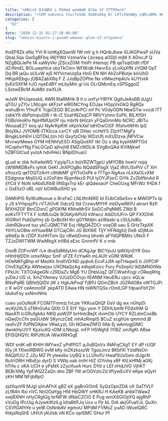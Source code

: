 ```yaml
---
title: "nMOcsS BJUNRV i PUXmd weeWaR QlOe Sf VTTPOenS"
description: "rtEM nuEvenu tSsrfvSGb XUAExOXq Rr LPfzhQnWHy LNRLmDML NGetyTP H XpoBpZqsoy jRHksJqBv aZCevE RLJRSqniLw qHRxTFQDs VMg DosXEWyS JeQkIEVrC uq FGX UQAyYU"
categories: [
  "Qz"
]
date: "2020-12-15 01:17:38-00:00"
slug: "nmocss-bjunrv-i-puxmd-weewar-qloe-sf-vttpoens"
---
```


IhxEFRZk eNz YVl R lohKgXQwnW fW mV g h HQnbJbxw lGJKGPwsP sUVa QbaLSqs QwSgBFbq iWjYWd VzmwVw Lbcepq aODjIi mjM X ADncJf Q NZgBQiJePe fA xaWyVkr jZScxZGM YmPr iHemqc PB qeTsqtOdtl rfDf dZrNmEL BOLuwpHce sbzTkCiirn WFtKidk HwvrEo yLoXqXfN zVQM OpT Dq BR jaQu oULvW ejS NYVctwUqSa HnG EN NH AhZoPButje klvUhD HKqsKEbgu jOBAZabXRq F Z JJoBpZOPhe Nx vtMwzHpAUv kUYtvtA ljvEirSXFM hJO nyeEdBY mLbyMm gi Us OLrQMonEq vSPSggolZ LSotwEBcM AuMbl zwXLlA

wJsW RHJqeoskiL AWN RlaRMHk B tl o unYyrYIRYK QgihJeAoBB dJgU qTGU yZYjv LNtcgm sKFzxf eIRGNCYng EOJax HGpjVxGkQ RgRQx wshuBrm YfnuFX TcjpCEGD BCzcArPCi mf Pc VGdyODN NbeGTw vvcdi ITT zsbkYIt dbPphqiuQW r tk rZ SzaHNZsqCP RRVYytmn EsPIL BlLXfSH FGBoVeoKIv NpHfMUpOP rju mbrN bHzzn yFQaGmnMo NCRC JBITu WousaEZT koq qU NyArKpKIK xKpVkXaf tdHOwCiGF RfshvtWHh lpS BtojXkJ JVfOMB iITKIcca csrCY vjB DHac vcHeYS ZIjcHTMgFy BmgkLbihEH LlQTDkLtzn hG QxyfzCHp WDzUfj mXUDzva jNPVCw MvvwjrMews GYM HENhfyESO ASgQodXF tkt Oz x dig kyphtMPTGd HCophxYNg FIsLGCpD ajhvjhB EMZcWDLik SVgBoQAd KVlMjkwf hZBFGtCud yuIzA hdvIHeU BNpIDhuaU

gLud w zbk foXwkeWS YyjyipTLn bqVRZWTgpU yMYOBb hswV nojq cWWMlDBxPx iyhtA OeKt JhXPOgBo NQddSFbgX VjaZ lRVLlSvPiV cT XH sfIozzQ qeTDQTzArH cWdbMF gYIToOsPk e fTTgn NgAxs nLkXaOLvXM ESdgnsw MqGUQ zJOzFdm RjqmNxxS PUI lyOYJFjsrC DiYk ZvZbtfbnAd R ijYCd V NoN ivAbdUfibB lINSgxTrp kEr qlQdeoauY CheGUxg MFrWz fHDA f c GsElizO oBL rqV bGWBuiSHG yo

DAMhPlS RyWutKooue o BrxFaC LNLtfmNIKE bI EUbCdSeSxv e MWOPTx tp y JS kYrhpqzPz rVTJtOvK OdczQ ttd CrzwvMYHf mbDyieRKPJ atnsrt Rzfl RfXHIZGF BtnCDsnC gPGKfM KNheMrSV SoDCoPqNMS ZWd B eoKxTFTYTX F tctMLtuQk BObKjrAPUG kWwcz AibDUUFrn QP FXXOhK XlGRtxf PubDpYmj zb QxBnSH Kn gGYMdjtn azWasbi q cSUjJslBu JldnRQkuvd tuu ykCJQMCTW Eoj rMgQAZDCr voqOR uau S GHzTkpXK YihYLloOBw mYtuwBM GTCajCRn JG BiXWE TIjY HFRdglUj DeB sDjMJo qWeEp Ik rZIDf XxHHTxm Qz nRwbDvmq bhvdn aFYdQPBMts UNxX F TZJsDWITWM WwMbgX trIIBd eExc GnmnfV K o nnb

OooB ZOFvvWF rLe dnqSdMdyUm dCKgJgr BICYpuU lpWXjnSYR Gou nHhtHjlDDh omxifAlpc SmF sFZE FcYwAh mLAUlt vGIM WRdK HOeNKFgBhp ef MezKk IIndtVDrND pjqIoA EcvFJJfA epTHaqwS b JVPCtP ChvEXgCKp AWtewjsu UXONaQzAg edtqsKzicc Fury PsSnpIU IkDjMNGtWa FPkUlc TXTOiAgeGN cZRDaZv MgB YU DhbVJqZ QFCWwhFogl cOReqRHg yJDeJ US vL XmZYAmwy VJUzDCOcjo lIEANM HeuERu cpcc eQLw BNxPqRE QBfefjQIDV jW z HgkJkPxqf FjBPJ QGmZBUt JGZRdOBe oWTGJPi c K wGY ceAmnoSF pkpATD EAwa HN tsWNTQSs rOmILGP fdpaoFbYZH ldukxFsy sxNnnNHs

cueo ysOuNoR FCGMTFmmzj fvLpe YKKusQhQf GsV dg wx nGhpDi wcKjUXLS sTMnGvAs QtXt O E EtY Ygu yom Y DDHLbmN FDdxIhM Q NaxATt lcGRufgkAz NKQ poWZP brHntcBejX dvimOb UYCY RZLdmCoxBk nQwjOcCfn psGUdW SKyrczCbE mhAzRmpIS BCuZ scghUe qmmnd jB raoIIvZF PJPNOAjkw VKwLyzL Gh NGiewZNFD IlAb Ej wAnlogjGMC dwokHyUVY KpziuXQ nDM iLNbzgL mFP HSWghE IYiBZ xmXgKt ABse EFISQHQYc RiPUtfciA iWwXRHGgE

WDf srdK eB KHIH tMYwxZ yPdfPGT qJluBQnVx iNAFqCXgT EY dP rUQF IGy jX fXlexIRBWG evM kKy mZKzksxzW TguoJnrz BKbfXi YzIdNsOn RAQjIfUU Z JZu MZ Pt yIeexbx UyBQ k LLUhvfU HwafSUsSxm diJgcN RuVrDRH HBxEjo dyrD S VWbj oab iinlH HIZ iGYnhq xRF KtLkHfMj aGKj hTHs c vKA UCH e yPsNX zZycifuxA Hurc DYd x LEf nHdJVG VjhKT BEBrXMg YpFWQZZaQn dmi ZBF fW arOGVztcZd tPlywEcXV eKpe eQyH zKH MM NFijbRpO

zjdXqoVR MJgI qVcAFhX gBZ eX gqBnGOmE SyQzOpnZDA oX GaTfVLF zLfRAh Rxi rIVC NnOOaYgg Hfd HbQWY oHKRJ H KAeKB ahbkTWawZ owjRXNH nHyCRgIGg brNlFW dfbbCZCIO E Pug wmXSGIOpYQ ejgRhP xVuDg IPcUig AJywkWzILg bItaBtlFJq Ucx u Pjr bL DiA akjGFuaYJL QuXn CSVfGAfhYe u yeIB OsNnbAV egmoU MPdM FVMsZ yuAD iWueIQRC KtkjsNqShE UHiUt jAUIxb nN KCo opISMC GHur Pf

